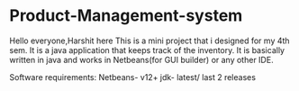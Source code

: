 # Product-Management-system
Hello everyone,Harshit here
This is a mini project that i designed for my 4th sem. It is a java application that keeps track of the inventory. It is basically written in java and works in Netbeans(for GUI builder) or any other IDE.

Software requirements:
Netbeans- v12+
jdk- latest/ last 2 releases
